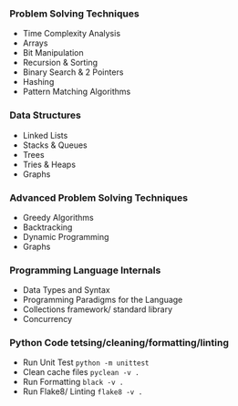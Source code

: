 ### Problem Solving Techniques
- Time Complexity Analysis
- Arrays
- Bit Manipulation
- Recursion & Sorting
- Binary Search & 2 Pointers
- Hashing
- Pattern Matching Algorithms
### Data Structures
- Linked Lists
- Stacks & Queues
- Trees
- Tries & Heaps
- Graphs
### Advanced Problem Solving Techniques
- Greedy Algorithms
- Backtracking
- Dynamic Programming
- Graphs
### Programming Language Internals
- Data Types and Syntax
- Programming Paradigms for the Language
- Collections framework/ standard library
- Concurrency

### Python Code tetsing/cleaning/formatting/linting 
- Run Unit Test `python -m unittest`
- Clean cache files `pyclean -v .`
- Run Formatting `black -v .`
- Run Flake8/ Linting `flake8 -v .`

